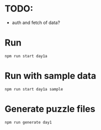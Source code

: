 # TODO:
- auth and fetch of data?

# Run
```
npm run start day1a
```

# Run with sample data
```
npm run start day1a sample
```

# Generate puzzle files
```
npm run generate day1
```